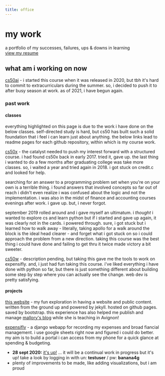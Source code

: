 ```yaml
---
title: office
---
```


# my work

a portfolio of my successes, failures, ups & downs in learning  
[view my resume](/assets/files/resume.pdf)  


## what am i working on now

[cs50ai](/cs50ai) - i started this course when it was released in 2020, but tbh it's hard to commit to extracurriculars during the summer. so, i decided to push it to after busy season at work. as of 2021, i have begun again.  


### past work

#### classes
everything highlighted on this page is due to the work i have done on the below classes. self-directed study is hard, but cs50 has built such a solid foundation that i feel i can learn just about anything. the below links lead to readme pages for each github repository, within which is my course work.  


[cs50x](/cs50x) - the catalyst needed to push my interest forward with a structured course. i had found cs50x back in early 2017. tried it, gave up. the last thing i wanted to do a few months after graduating college was take more classes. so, i waited a year and tried again in 2018. i got stuck on credit.c and looked for help.  

searching for an answer to a programming problem set when you're on your own is a terrible thing. i found answers that involved concepts so far out of reach i didn't even realize i was confused about the logic and not the implementation. i was also in the midst of finance and accounting courses evenings after work. i gave up. but, i never forgot.  

september 2019 rolled around and i gave myself an ultimatum. i *thought* i wanted to explore cs and learn python but if i started and gave up again, it was clearly not in the cards. i powered through. sure, i got stuck but i learned how to walk away - literally, taking apollo for a walk around the block is the ideal head clearer - and forget what i got stuck on so i could approach the problem from a new direction. taking this course was the best thing i could have done and failing to get thru it twice made victory a bit sweeter.  


[cs50w](/cs50w) - description pending, but taking this gave me the tools to work on expensifly. and, i just had fun taking this course. i've liked everything i have done with python so far, but there is just something different about building some step by step where you can actually see the change. web dev is pretty satisfying.  


#### projects

[this website](/) - my fun exploration in having a website and public content. written from the ground up and powered by jekyll. hosted on github pages. saved by bootstrap. this experience has also helped me publish and manage [mallory's blog](https://travelswithmally.com/) while she is teaching in Avignon!  


[expensifly](/expensifly) - a django webapp for recording my expenses and broad fiancial management. i use google sheets right now and figured i could do better. my aim is to build a portal i can access from my phone for a quick glance at spending & budgeting.  
  - **28 sept 2020:** [it's up!](https://expensifly.herokuapp.com) ... it will be a continual work in progress but it's up! take a look by logging in with un: **testuser** / pw: **banana4g**
  - plenty of improvements to be made, like adding visualizations, but i am proud  
